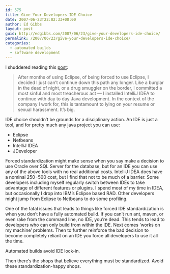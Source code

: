 ```yaml
---
id: 575
title: Give Your Developers IDE Choice
date: 2007-06-23T22:02:33+00:00
author: Ed Gibbs
layout: post
guid: http://edgibbs.com/2007/06/23/give-your-developers-ide-choice/
permalink: /2007/06/23/give-your-developers-ide-choice/
categories:
  - automated builds
  - software development
---
```

I shuddered reading this [post](http://www.boojies.com/2007/06/18/fired-for-using-intellij-idea-instead-of-eclipse/):

> After months of using Eclipse, of being forced to use Eclipse, I decided I just can&rsquo;t continue down this path any longer. Like a burglar in the dead of night, or a drug smuggler on the border, I committed a most sinful and most treacherous act &mdash; I installed IntelliJ IDEA to continue with day to day Java development. In the context of the company I work for, this is tantamount to lying on your resume or sexual harassment. It&rsquo;s big.

IDE choice shouldn&#8217;t be grounds for a disciplinary action. An IDE is just a tool, and for pretty much any java project you can use:

  * Eclipse
  * Netbeans
  * IntelliJ IDEA
  * JDeveloper

Forced standardization might make sense when you say make a decision to use Oracle over SQL Server for the database, but for an IDE you can use any of the above tools with no real additional costs. IntelliJ IDEA does have a nominal $250-$500 cost, but I find that not to be much of a barrier. Some developers including myself regularly switch between IDEs to take advantage of different features or plugins. I spend most of my time in IDEA, but occasionally I drop into IBM&#8217;s Eclipse based RAD. Other developers might jump from Eclipse to Netbeans to do some profiling.

One of the fatal issues that leads to things like forced IDE standardization is when you don&#8217;t have a fully automated build. If you can&#8217;t run ant, maven, or even rake from the command line, no IDE, you&#8217;re dead. This tends to lead to developers who can only build from within the IDE. Next comes &#8216;works on my machine&#8217; problems. Then to further reinforce the bad decision to become completely reliant on an IDE you force all developers to use it all the time.

Automated builds avoid IDE lock-in.

Then there&#8217;s the shops that believe everything must be standardized. Avoid these standardization-happy shops.